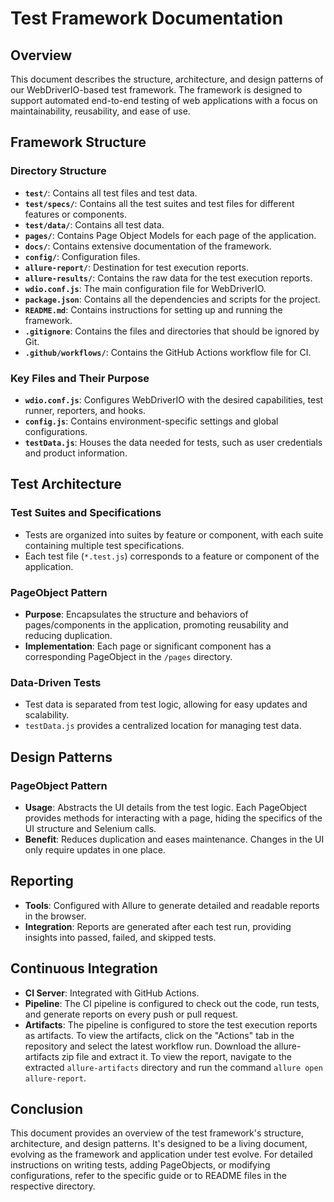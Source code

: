 # Test Framework Documentation

## Overview

This document describes the structure, architecture, and design patterns of our WebDriverIO-based test framework. The framework is designed to support automated end-to-end testing of web applications with a focus on maintainability, reusability, and ease of use.

## Framework Structure

### Directory Structure

- **`test/`**: Contains all test files and test data.
- **`test/specs/`**: Contains all the test suites and test files for different features or components.
- **`test/data/`**: Contains all test data.
- **`pages/`**: Contains Page Object Models for each page of the application.
- **`docs/`**: Contains extensive documentation of the framework.
- **`config/`**: Configuration files.
- **`allure-report/`**: Destination for test execution reports.
- **`allure-results/`**: Contains the raw data for the test execution reports.
- **`wdio.conf.js`**: The main configuration file for WebDriverIO.
- **`package.json`**: Contains all the dependencies and scripts for the project.
- **`README.md`**: Contains instructions for setting up and running the framework.
- **`.gitignore`**: Contains the files and directories that should be ignored by Git.
- **`.github/workflows/`**: Contains the GitHub Actions workflow file for CI.

### Key Files and Their Purpose

- **`wdio.conf.js`**: Configures WebDriverIO with the desired capabilities, test runner, reporters, and hooks.
- **`config.js`**: Contains environment-specific settings and global configurations.
- **`testData.js`**: Houses the data needed for tests, such as user credentials and product information.

## Test Architecture

### Test Suites and Specifications

- Tests are organized into suites by feature or component, with each suite containing multiple test specifications.
- Each test file (`*.test.js`) corresponds to a feature or component of the application.

### PageObject Pattern

- **Purpose**: Encapsulates the structure and behaviors of pages/components in the application, promoting reusability and reducing duplication.
- **Implementation**: Each page or significant component has a corresponding PageObject in the `/pages` directory.

### Data-Driven Tests

- Test data is separated from test logic, allowing for easy updates and scalability.
- `testData.js` provides a centralized location for managing test data.

## Design Patterns

### PageObject Pattern

- **Usage**: Abstracts the UI details from the test logic. Each PageObject provides methods for interacting with a page, hiding the specifics of the UI structure and Selenium calls.
- **Benefit**: Reduces duplication and eases maintenance. Changes in the UI only require updates in one place.

## Reporting

- **Tools**: Configured with Allure to generate detailed and readable reports in the browser.
- **Integration**: Reports are generated after each test run, providing insights into passed, failed, and skipped tests.

## Continuous Integration

- **CI Server**: Integrated with GitHub Actions.
- **Pipeline**: The CI pipeline is configured to check out the code, run tests, and generate reports on every push or pull request.
- **Artifacts**: The pipeline is configured to store the test execution reports as artifacts. To view the artifacts, click on the "Actions" tab in the repository and select the latest workflow run. Download the allure-artifacts zip file and extract it. To view the report, navigate to the extracted `allure-artifacts` directory and run the command `allure open allure-report`.

## Conclusion

This document provides an overview of the test framework's structure, architecture, and design patterns. It's designed to be a living document, evolving as the framework and application under test evolve. For detailed instructions on writing tests, adding PageObjects, or modifying configurations, refer to the specific guide or to README files in the respective directory.
